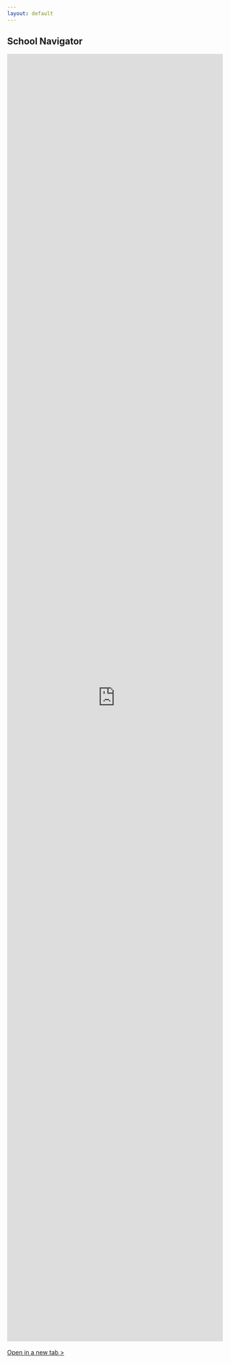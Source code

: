 ```yaml
---
layout: default
---
```

## School Navigator
<!-- <iframe title="Report Section" width="600" height="373.5" src="https://app.powerbi.com/view?r=eyJrIjoiZTEyYzhhZGEtZTljOC00N2Q0LWI4N2YtMGZlNDJmZjZhYWJkIiwidCI6ImY2YjZkZDViLWYwMmYtNDQxYS05OWEwLTE2MmFjNTA2MGJkMiIsImMiOjZ9" frameborder="0" allowFullScreen="true" style="border: none; width: 100%; height: 500px;"></iframe> -->
<!-- <iframe class="powerbi" title="capstone" width="600" height="600" src="https://app.powerbi.com/view?r=eyJrIjoiNjZmMTMyYzYtMWIzNy00NDUwLWI1NWYtYjQ3YzBlYmU0MzQ1IiwidCI6ImY2YjZkZDViLWYwMmYtNDQxYS05OWEwLTE2MmFjNTA2MGJkMiIsImMiOjZ9" frameborder="0" allowFullScreen="true" style="border: none; width: 100%; height: 500px;"></iframe>
<a href="https://app.powerbi.com/view?r=eyJrIjoiNjZmMTMyYzYtMWIzNy00NDUwLWI1NWYtYjQ3YzBlYmU0MzQ1IiwidCI6ImY2YjZkZDViLWYwMmYtNDQxYS05OWEwLTE2MmFjNTA2MGJkMiIsImMiOjZ9" target="_blank">🖥️ View in fullscreen</a> -->

<iframe class="powerbi" title="school-navigator" src="https://app.powerbi.com/view?r=eyJrIjoiYjcyNGFjOWMtM2UwZC00NzA0LTk1MDEtNGFmZDcxMDk3MTg3IiwidCI6ImY2YjZkZDViLWYwMmYtNDQxYS05OWEwLTE2MmFjNTA2MGJkMiIsImMiOjZ9" frameborder="0" allowFullScreen="true" style="border: none; width: 100%; height: 75vh"></iframe>
<br>

<br>
<a href="https://app.powerbi.com/view?r=eyJrIjoiYjcyNGFjOWMtM2UwZC00NzA0LTk1MDEtNGFmZDcxMDk3MTg3IiwidCI6ImY2YjZkZDViLWYwMmYtNDQxYS05OWEwLTE2MmFjNTA2MGJkMiIsImMiOjZ9"
target="_blank">Open in a new tab > </a>

